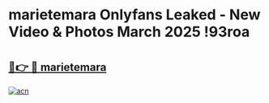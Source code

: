 # marietemara Onlyfans Leaked - New Video & Photos March 2025 !93roa

# <h2><a href="https://vodneq.iuczelnia.edu.pl?title=marietemara&ref=93roa">🔗👉 🔴 marietemara</a></h2>

[![acn](https://github.com/user-attachments/assets/0f9c940e-d8b0-45ae-aac7-cd30a18b3e1c)](https://vodneq.iuczelnia.edu.pl?title=marietemara&ref=93roa)

